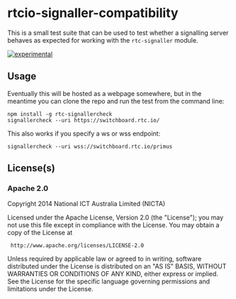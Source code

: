 # rtcio-signaller-compatibility

This is a small test suite that can be used to test whether a signalling
server behaves as expected for working with the `rtc-signaller` module.

[![experimental](https://img.shields.io/badge/stability-experimental-red.svg)](https://github.com/dominictarr/stability#experimental) 

## Usage

Eventually this will be hosted as a webpage somewhere, but in the meantime
you can clone the repo and run the test from the command line:

```
npm install -g rtc-signallercheck
signallercheck --uri https://switchboard.rtc.io/
```

This also works if you specify a ws or wss endpoint:

```
signallercheck --uri wss://switchboard.rtc.io/primus
```

## License(s)

### Apache 2.0

Copyright 2014 National ICT Australia Limited (NICTA)

   Licensed under the Apache License, Version 2.0 (the "License");
   you may not use this file except in compliance with the License.
   You may obtain a copy of the License at

     http://www.apache.org/licenses/LICENSE-2.0

   Unless required by applicable law or agreed to in writing, software
   distributed under the License is distributed on an "AS IS" BASIS,
   WITHOUT WARRANTIES OR CONDITIONS OF ANY KIND, either express or implied.
   See the License for the specific language governing permissions and
   limitations under the License.
